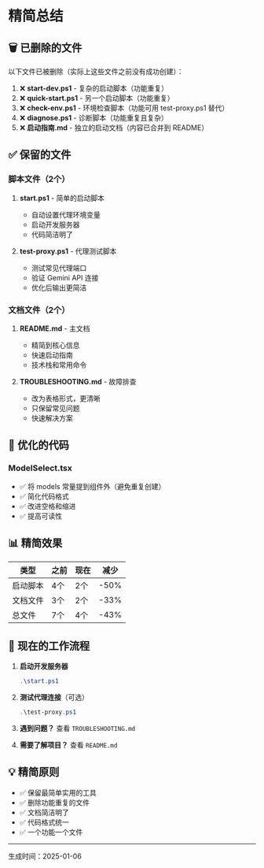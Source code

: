 # 精简总结

## 🗑️ 已删除的文件

以下文件已被删除（实际上这些文件之前没有成功创建）：

1. ❌ **start-dev.ps1** - 复杂的启动脚本（功能重复）
2. ❌ **quick-start.ps1** - 另一个启动脚本（功能重复）
3. ❌ **check-env.ps1** - 环境检查脚本（功能可用 test-proxy.ps1 替代）
4. ❌ **diagnose.ps1** - 诊断脚本（功能重复且复杂）
5. ❌ **启动指南.md** - 独立的启动文档（内容已合并到 README）

## ✅ 保留的文件

### 脚本文件（2个）

1. **start.ps1** - 简单的启动脚本
   - 自动设置代理环境变量
   - 启动开发服务器
   - 代码简洁明了

2. **test-proxy.ps1** - 代理测试脚本
   - 测试常见代理端口
   - 验证 Gemini API 连接
   - 优化后输出更简洁

### 文档文件（2个）

1. **README.md** - 主文档
   - 精简到核心信息
   - 快速启动指南
   - 技术栈和常用命令

2. **TROUBLESHOOTING.md** - 故障排查
   - 改为表格形式，更清晰
   - 只保留常见问题
   - 快速解决方案

## 📝 优化的代码

### ModelSelect.tsx
- ✅ 将 models 常量提到组件外（避免重复创建）
- ✅ 简化代码格式
- ✅ 改进空格和缩进
- ✅ 提高可读性

## 📊 精简效果

| 类型 | 之前 | 现在 | 减少 |
|------|------|------|------|
| 启动脚本 | 4个 | 2个 | -50% |
| 文档文件 | 3个 | 2个 | -33% |
| 总文件 | 7个 | 4个 | -43% |

## 🎯 现在的工作流程

1. **启动开发服务器**
   ```powershell
   .\start.ps1
   ```

2. **测试代理连接**（可选）
   ```powershell
   .\test-proxy.ps1
   ```

3. **遇到问题？**
   查看 `TROUBLESHOOTING.md`

4. **需要了解项目？**
   查看 `README.md`

## 💡 精简原则

- ✅ 保留最简单实用的工具
- ✅ 删除功能重复的文件
- ✅ 文档简洁明了
- ✅ 代码格式统一
- ✅ 一个功能一个文件

---

生成时间：2025-01-06
